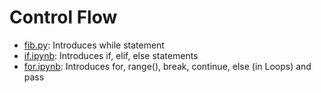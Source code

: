 # Control Flow

* [fib.py](/functions/fib.py): Introduces while statement
* [if.ipynb](if.ipynb): Introduces if, elif, else statements
* [for.ipynb](for.ipynb): Introduces for, range(), break, continue, else (in Loops) and pass
